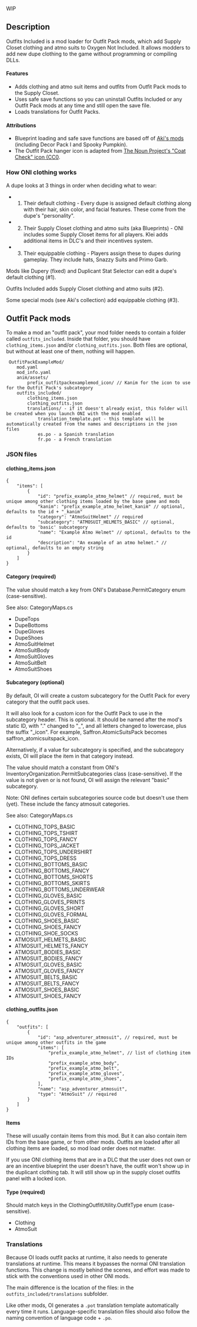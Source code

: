 WIP

## Description
Outfits Included is a mod loader for Outfit Pack mods, which add Supply Closet clothing and atmo suits to Oxygen Not Included. It allows modders to add new dupe clothing to the game without programming or compiling DLLs.

#### Features
- Adds clothing and atmo suit items and outfits from Outfit Pack mods to the Supply Closet.
- Uses safe save functions so you can uninstall Outfits Included or any Outfit Pack mods at any time and still open the save file.
- Loads translations for Outfit Packs.

#### Attributions
- Blueprint loading and safe save functions are based off of [Aki's mods](https://github.com/aki-art/ONI-Mods) (including Decor Pack I and Spooky Pumpkin).
- The Outfit Pack hanger icon is adapted from [The Noun Project's "Coat Check" icon (CC0](https://commons.wikimedia.org/wiki/File:Coat_Check_-_The_Noun_Project.svg).


### How ONI clothing works
A dupe looks at 3 things in order when deciding what to wear:
- 1. Their default clothing - Every dupe is assigned default clothing along with their hair, skin color, and facial features. These come from the dupe's "personality".
- 2. Their Supply Closet clothing and atmo suits (aka Blueprints) - ONI includes some Supply Closet items for all players. Klei adds additional items in DLC's and their incentives system.
- 3. Their equippable clothing - Players assign these to dupes during gameplay. They include hats, Snazzy Suits and Primo Garb.

Mods like Dupery (fixed) and Duplicant Stat Selector can edit a dupe's default clothing (#1).

Outfits Included adds Supply Closet clothing and atmo suits (#2).

Some special mods (see Aki's collection) add equippable clothing (#3).



## Outfit Pack mods

To make a mod an "outfit pack", your mod folder needs to contain a folder called `outfits_included`. Inside that folder, you should have `clothing_items.json` and/or `clothing_outfits.json`. Both files are optional, but without at least one of them, nothing will happen.

     OutfitPackExampleMod/
        mod.yaml
        mod_info.yaml
        anim/assets/
            prefix_outfitpackexamplemod_icon/ // Kanim for the icon to use for the Outfit Pack's subcategory
        outfits_included/
            clothing_items.json
            clothing_outfits.json
            translations/ - if it doesn't already exist, this folder will be created when you launch ONI with the mod enabled
                translation_template.pot - this template will be automatically created from the names and descriptions in the json files
                es.po - a Spanish translation
                fr.po - a French translation


### JSON files

#### clothing_items.json

    {
        "items": [
            {
                "id": "prefix_example_atmo_helmet" // required, must be unique among other clothing items loaded by the base game and mods
                "kanim": "prefix_example_atmo_helmet_kanim" // optional, defaults to the id + "_kanim"
                "category": "AtmoSuitHelmet" // required
                "subcategory": "ATMOSUIT_HELMETS_BASIC" // optional, defaults to 'basic' subcategory
                "name": "Example Atmo Helmet" // optional, defaults to the id
                "description": "An example of an atmo helmet." // optional, defaults to an empty string
            }
        ]
    }


#### Category (required)
The value should match a key from ONI's Database.PermitCategory enum (case-sensitive).

See also: CategoryMaps.cs

- DupeTops
- DupeBottoms
- DupeGloves
- DupeShoes
- AtmoSuitHelmet
- AtmoSuitBody
- AtmoSuitGloves
- AtmoSuitBelt
- AtmoSuitShoes

#### Subcategory (optional)
By default, OI will create a custom subcategory for the Outfit Pack for every category that the outfit pack uses.

It will also look for a custom icon for the Outfit Pack to use in the subcategory header. This is optional. It should be named after the mod's static ID, with "." changed to "_", and all letters changed to lowercase, plus the suffix "_icon". For example, Saffron.AtomicSuitsPack becomes saffron_atomicsuitspack_icon.

Alternatively, if a value for subcategory is specified, and the subcategory exists, OI will place the item in that category instead.

The value should match a constant from ONI's InventoryOrganization.PermitSubcategories class (case-sensitive). If the value is not given or is not found, OI will assign the relevant "basic" subcategory.

Note: ONI defines certain subcategories source code but doesn't use them (yet). These include the fancy atmosuit categories.

See also: CategoryMaps.cs

- CLOTHING_TOPS_BASIC
- CLOTHING_TOPS_TSHIRT
- CLOTHING_TOPS_FANCY
- CLOTHING_TOPS_JACKET
- CLOTHING_TOPS_UNDERSHIRT
- CLOTHING_TOPS_DRESS
- CLOTHING_BOTTOMS_BASIC
- CLOTHING_BOTTOMS_FANCY
- CLOTHING_BOTTOMS_SHORTS
- CLOTHING_BOTTOMS_SKIRTS
- CLOTHING_BOTTOMS_UNDERWEAR
- CLOTHING_GLOVES_BASIC
- CLOTHING_GLOVES_PRINTS
- CLOTHING_GLOVES_SHORT
- CLOTHING_GLOVES_FORMAL
- CLOTHING_SHOES_BASIC
- CLOTHING_SHOES_FANCY
- CLOTHING_SHOE_SOCKS
- ATMOSUIT_HELMETS_BASIC
- ATMOSUIT_HELMETS_FANCY
- ATMOSUIT_BODIES_BASIC
- ATMOSUIT_BODIES_FANCY
- ATMOSUIT_GLOVES_BASIC
- ATMOSUIT_GLOVES_FANCY
- ATMOSUIT_BELTS_BASIC
- ATMOSUIT_BELTS_FANCY
- ATMOSUIT_SHOES_BASIC
- ATMOSUIT_SHOES_FANCY


#### clothing_outfits.json

    {
        "outfits": [
            {
                "id": "asp_adventurer_atmosuit", // required, must be unique among other outfits in the game
                "items": [
                    "prefix_example_atmo_helmet", // list of clothing item IDs
                    "prefix_example_atmo_body",
                    "prefix_example_atmo_belt",
                    "prefix_example_atmo_gloves",
                    "prefix_example_atmo_shoes",
                ],
                "name": "asp_adventurer_atmosuit",
                "type": "AtmoSuit" // required
            }
        ]
    }

#### Items
These will usually contain items from this mod. But it can also contain item IDs from the base game, or from other mods. Outfits are loaded after all clothing items are loaded, so mod load order does not matter.

If you use ONI clothing items that are in a DLC that the user does not own or are an incentive blueprint the user doesn't have, the outfit won't show up in the duplicant clothing tab. It will still show up in the supply closet outfits panel with a locked icon.


#### Type (required)
Should match keys in the ClothingOutfitUtility.OutfitType enum (case-sensitive).

- Clothing
- AtmoSuit




### Translations
Because OI loads outfit packs at runtime, it also needs to generate translations at runtime. This means it bypasses the normal ONI translation functions. This change is mostly behind the scenes, and effort was made to stick with the conventions used in other ONI mods.

The main difference is the location of the files: in the `outfits_included/translations` subfolder.

Like other mods, OI generates a `.pot` translation template automatically every time it runs. Language-specific translation files should also follow the naming convention of language code + `.po`.



